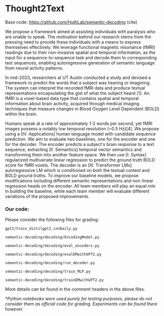 # Thought2Text

Base code: https://github.com/HuthLab/semantic-decoding (cite)

We propose a framework aimed at assisting individuals with paralysis who are unable to speak. The motivation behind our research stems from the pressing need to provide these individuals with a means to express themselves effectively. We leverage functional magnetic resonance (fMRI) readings due to their non-invasive spatial and temporal information, as the input for a sequence-to-sequence task and decode them to corresponding text sequences, enabling autoregressive generation of semantic language from neural activity patterns.

In mid-2023, researchers at UT Austin conducted a study and devised a framework to predict the words that a subject was hearing or imagining. The system can interpret the recorded fMRI data and produce textual representations encapsulating the gist of what the subject heard [1]. An fMRI is a voxel-based data type that contains spatial and temporal information about brain activity, acquired through medical imaging techniques that measure changes in Blood Oxygen Level Dependent (BOLD) within the brain.

Humans speak at a rate of approximately 1-2 words per second, yet fMRI images possess a notably low temporal resolution (~0.5 Hz)[4]. We propose using a [IV. Applications] human language model with candidate sequence prediction. We aim to evaluate two baselines, one for the encoder and one for the decoder. The encoder predicts a subject's brain response to a text sequence, extracting [II. Semantics] temporal vector semantics and transforming them into another feature space. We then use [I. Syntax] regularized multivariate linear regression to predict the ground truth BOLD score for fMRI voxels. The decoder is an [III. Transformer LMs] autoregressive LM which is conditioned on both the textual context and BOLD ground truths. To improve our baseline models, we propose modifications including different semantic representations and non-linear regression heads on the encoder. All team members will play an equal role in building the baseline, while each team member will evaluate different variations of the proposed improvements.

### Our code:
Please consider the following files for grading:

`gpt2/train_distilgpt2_cnnDaily.py`

`semantic-decoding/decoding/EncodingModel.py`

`semantic-decoding/decoding/eval_encoders.py`

`semantic-decoding/decoding/evalEMwithGPT2.py`

`semantic-decoding/decoding/run_decoder.py`

`semantic-decoding/decoding/train_MLP.py`

`semantic-decoding/decoding/trainEMwithGPT2.py`

More details can be found in the comment headers in the above files.

*_Python notebooks were used purely for testing purposes, please do not consider them as official code for grading. Experiments can be found there however._
